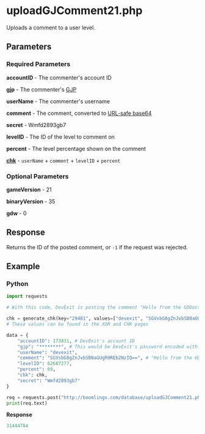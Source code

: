 # uploadGJComment21.php

Uploads a comment to a user level.

## Parameters

### Required Parameters

**accountID** - The commenter's account ID

**gjp** - The commenter's [GJP](/topics/encryption/gjp.md)

**userName** - The commenter's username

**comment** - The comment, converted to [URL-safe base64](/topics/encryption/base64)

**secret** - Wmfd2893gb7

**levelID** - The ID of the level to comment on

**percent** - The level percentage shown on the comment

[**chk**](/topics/encryption/chk) - `userName` + `comment` + `levelID` + `percent`

### Optional Parameters

**gameVersion** - 21

**binaryVersion** - 35

**gdw** - 0

## Response

Returns the ID of the posted comment, or `-1` if the request was rejected.

## Example

<!-- tabs:start -->

### **Python**

```py
import requests

# With this code, DevExit is posting the comment "Hello from the GDDocs!" to 62687277

chk = generate_chk(key="29481", values=["devexit", "SGVsbG8gZnJvbSB0aGUgR0REb2NzIQ==", 62687277, 69], salt="0xPT6iUrtws0J")
# These values can be found in the XOR and CHK pages

data = {
    "accountID": 173831, # DevExit's account ID
    "gjp": "********", # This would be DevExit's password encoded with GJP encryption
    "userName": "devexit",
    "comment": "SGVsbG8gZnJvbSB0aGUgR0REb2NzIQ==", # "Hello from the GDDocs!"
    "levelID": 62687277,
    "percent": 69,
    "chk": chk,
    "secret": "Wmfd2893gb7"
}

req = requests.post("http://boomlings.com/database/uploadGJComment21.php", data=data)
print(req.text)
```

**Response**
```py
31444784
```

<!-- tabs:end -->
